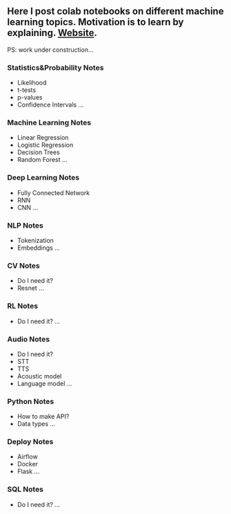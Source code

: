 ## Here I post colab notebooks on different machine learning topics. Motivation is to learn by explaining. [Website](https://birlikov.github.io/ml-notes/).
PS: work under construction...

### Statistics&Probability Notes
* Likelihood
* t-tests
* p-values
* Confidence Intervals
...

### Machine Learning Notes
* Linear Regression
* Logistic Regression
* Decision Trees
* Random Forest
...

### Deep Learning Notes
* Fully Connected Network
* RNN
* CNN
...

### NLP Notes
* Tokenization
* Embeddings
...

### CV Notes
* Do I need it?
* Resnet
...

### RL Notes
* Do I need it?
...

### Audio Notes
* Do I need it?
* STT
* TTS
* Acoustic model
* Language model
...

### Python Notes
* How to make API?
* Data types
...

### Deploy Notes
* Airflow
* Docker
* Flask
...

### SQL Notes
* Do I need it?
...
